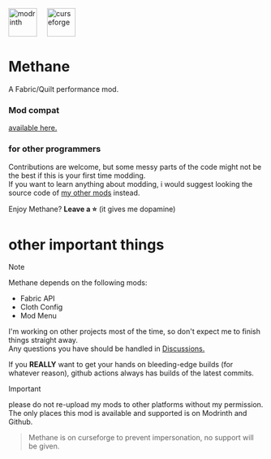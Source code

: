 [<img alt="modrinth" height="56" src="https://cdn.jsdelivr.net/npm/@intergrav/devins-badges@3/assets/cozy/available/modrinth_vector.svg">](https://modrinth.com/mod/methane)  &nbsp;&nbsp;&nbsp; [<img alt="curseforge" height="56" src="https://cdn.jsdelivr.net/npm/@intergrav/devins-badges@3/assets/cozy/available/curseforge_vector.svg">](https://legacy.curseforge.com/minecraft/mc-mods/methane)


# Methane
A Fabric/Quilt performance mod.

### Mod compat
[available here.](https://github.com/AnOpenSauceDev/Methane-mod/blob/master/Compatability.md)

### for other programmers
Contributions are welcome, but some messy parts of the code might not be the best if this is your first time modding. <br>
If you want to learn anything about modding, i would suggest looking the source code of [my other mods](https://github.com/stars/AnOpenSauceDev/lists/my-mods) instead. <br>

Enjoy Methane? **Leave a ⭐** (it gives me dopamine)

# other important things
> [!NOTE]
> Methane depends on the following mods: 
> - Fabric API 
> - Cloth Config
> - Mod Menu

I'm working on other projects most of the time, so don't expect me to finish things straight away. <br>
Any questions you have should be handled in [Discussions.](https://github.com/AnOpenSauceDev/Methane-mod/discussions) <br>

If you **REALLY** want to get your hands on bleeding-edge builds (for whatever reason), github actions always has builds of the latest commits.

> [!IMPORTANT]
> please do not re-upload my mods to other platforms without my permission. The only places this mod is available and supported is on Modrinth and Github. <br>

> Methane is on curseforge to prevent impersonation, no support will be given.

